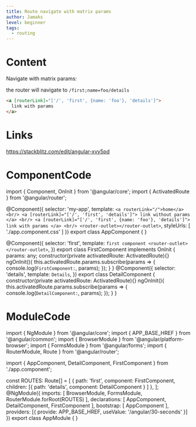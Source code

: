 ```yaml
---
title: Route navigate with matrix params
author: Jamaks
level: beginner
tags:
  - routing
---
```

# Content
Navigate with matrix params:

the router will navigate to `/first;name=foo/details`
```html
<a [routerLink]="['/', 'first', {name: 'foo'}, 'details']">
  link with params
</a>
```


# Links
https://stackblitz.com/edit/angular-xvy5pd



# ComponentCode
  import { Component, OnInit } from '@angular/core';
import { ActivatedRoute } from '@angular/router';

@Component({
  selector: 'my-app',
  template: `
    <a routerLink="/">home</a> <br/>
    <a [routerLink]="['/', 'first', 'details']"> link without params </a> <br/>
    <a [routerLink]="['/', 'first', {name: 'foo'}, 'details']"> link with params </a> <br/>
    <router-outlet></router-outlet>
  `,
  styleUrls: [ './app.component.css' ]
})
export class AppComponent  {
}

@Component({
  selector: 'first',
  template: `
    first component
    <router-outlet></router-outlet>
  `,
})
export class FirstComponent implements OnInit {
  params: any;
  constructor(private activatedRoute: ActivatedRoute){}
  ngOnInit(){
    this.activatedRoute.params.subscribe(params => {
      console.log(`FirstComponent:`, params);
    });
  }
}
@Component({
  selector: 'details',
  template: `
    Details
  `,
})
export class DetailComponent  {
  constructor(private activatedRoute: ActivatedRoute){}
  ngOnInit(){
    this.activatedRoute.params.subscribe(params => {
      console.log(`DetailComponent:`, params);
    });
  }
}



# ModuleCode
  import { NgModule } from '@angular/core';
import { APP_BASE_HREF } from '@angular/common';
import { BrowserModule } from '@angular/platform-browser';
import { FormsModule } from '@angular/forms';
import { RouterModule, Route } from '@angular/router';

import { AppComponent, DetailComponent, FirstComponent } from './app.component';

const ROUTES:  Route[] = [
  {
    path: 'first',
    component: FirstComponent,
    children: [{
      path: 'details',
      component: DetailComponent
    }
    ]
  },
];
@NgModule({
  imports:      [ BrowserModule, FormsModule, RouterModule.forRoot(ROUTES) ],
  declarations: [ AppComponent, DetailComponent, FirstComponent  ],
  bootstrap:    [ AppComponent ],
  providers: [{ provide: APP_BASE_HREF, useValue: '/angular/30-seconds' }]
})
export class AppModule { }
